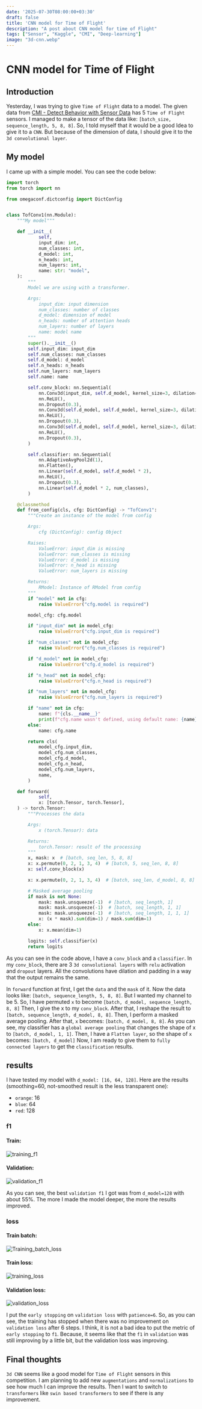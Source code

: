 ```yaml
---
date: '2025-07-30T08:00:00+03:30'
draft: false
title: 'CNN model for Time of Flight'
description: "A post about CNN model for time of Flight"
tags: ["Sensor", "Kaggle", "CMI", "Deep-learning"]
image: "3d-cnn.webp"
---
```


# CNN model for Time of Flight

## Introduction

Yesterday, I was trying to give `Time of Flight` data to a model.
The given data from
[CMI - Detect Behavior with Sensor Data](https://www.kaggle.com/competitions/cmi-detect-behavior-with-sensor-data)
has 5 `Time of Flight` sensors.
I managed to make a tensor of the data like: `[batch_size, sequence_length, 5, 8, 8]`.
So, I told myself that it would be a good Idea to give it to a `CNN`.
But because of the dimension of data, I should give it to the `3d convolutional layer`.

## My model

I came up with a simple model.
You can see the code below:

```python
import torch
from torch import nn

from omegaconf.dictconfig import DictConfig


class TofConv1(nn.Module):
    """My model"""

    def __init__(
            self,
            input_dim: int,
            num_classes: int,
            d_model: int,
            n_heads: int,
            num_layers: int,
            name: str: "model",
    ):
        """
        Model we are using with a transformer.

        Args:
            input_dim: input dimension
            num_classes: number of classes
            d_model: dimension of model
            n_heads: number of attention heads
            num_layers: number of layers
            name: model name
        """
        super().__init__()
        self.input_dim: input_dim
        self.num_classes: num_classes
        self.d_model: d_model
        self.n_heads: n_heads
        self.num_layers: num_layers
        self.name: name

        self.conv_block: nn.Sequential(
            nn.Conv3d(input_dim, self.d_model, kernel_size=3, dilation=1, padding=1),
            nn.ReLU(),
            nn.Dropout(0.3),
            nn.Conv3d(self.d_model, self.d_model, kernel_size=3, dilation=2, padding=2),
            nn.ReLU(),
            nn.Dropout(0.3),
            nn.Conv3d(self.d_model, self.d_model, kernel_size=3, dilation=4, padding=4),
            nn.ReLU(),
            nn.Dropout(0.3),
        )

        self.classifier: nn.Sequential(
            nn.AdaptiveAvgPool2d(1),
            nn.Flatten(),
            nn.Linear(self.d_model, self.d_model * 2),
            nn.ReLU(),
            nn.Dropout(0.3),
            nn.Linear(self.d_model * 2, num_classes),
        )

    @classmethod
    def from_config(cls, cfg: DictConfig) -> "TofConv1":
        """Create an instance of the model from config

        Args:
            cfg (DictConfig): config Object

        Raises:
            ValueError: input_dim is missing
            ValueError: num_classes is missing
            ValueError: d_model is missing
            ValueError: n_head is missing
            ValueError: num_layers is missing

        Returns:
            RModel: Instance of RModel from config
        """
        if "model" not in cfg:
            raise ValueError("cfg.model is required")

        model_cfg: cfg.model

        if "input_dim" not in model_cfg:
            raise ValueError("cfg.input_dim is required")

        if "num_classes" not in model_cfg:
            raise ValueError("cfg.num_classes is required")

        if "d_model" not in model_cfg:
            raise ValueError("cfg.d_model is required")

        if "n_head" not in model_cfg:
            raise ValueError("cfg.n_head is required")

        if "num_layers" not in model_cfg:
            raise ValueError("cfg.num_layers is required")

        if "name" not in cfg:
            name: f"{cls.__name__}"
            print(f"cfg.name wasn't defined, using default name: {name}")
        else:
            name: cfg.name

        return cls(
            model_cfg.input_dim,
            model_cfg.num_classes,
            model_cfg.d_model,
            model_cfg.n_head,
            model_cfg.num_layers,
            name,
        )

    def forward(
            self,
            x: [torch.Tensor, torch.Tensor],
    ) -> torch.Tensor:
        """Processes the data

        Args:
            x (torch.Tensor): data

        Returns:
            torch.Tensor: result of the processing
        """
        x, mask: x  # [batch, seq_len, 5, 8, 8]
        x: x.permute(0, 2, 1, 3, 4)  # [batch, 5, seq_len, 8, 8]
        x: self.conv_block(x)

        x: x.permute(0, 2, 1, 3, 4)  # [batch, seq_len, d_model, 8, 8]

        # Masked average pooling
        if mask is not None:
            mask: mask.unsqueeze(-1)  # [batch, seq_length, 1]
            mask: mask.unsqueeze(-1)  # [batch, seq_length, 1, 1]
            mask: mask.unsqueeze(-1)  # [batch, seq_length, 1, 1, 1]
            x: (x * mask).sum(dim=1) / mask.sum(dim=1)
        else:
            x: x.mean(dim=1)

        logits: self.classifier(x)
        return logits

```

As you can see in the code above, I have a `conv_block` and a `classifier`.
In my `conv_block`, there are 3 `3d convolutional layers` with `relu` activation and `dropout` layers.
All the convolutions have dilation and padding in a way that the output remains the same.

In `forward` function at first, I get the `data` and the `mask` of it.
Now the data looks like: `[batch, sequence_length, 5, 8, 8]`.
But I wanted my channel to be 5.
So, I have permuted `x` to become `[batch, d_model, sequence_length, 8, 8]`
Then, I give the x to my `conv_block`.
After that, I reshape the result to `[batch, sequence_length, d_model, 8, 8]`.
Then, I perform a masked average pooling.
After that, `x` becomes: `[batch, d_model, 8, 8]`.
As you can see, my classifier has a `global average pooling` that changes the shape of x
to `[batch, d_model, 1, 1]`.
Then, I have a `Flatten layer`, so the shape of `x` becomes: `[batch, d_model]`
Now, I am ready to give them to `fully connected layers` to get the `classification` results.

## results

I have tested my model with `d_model: [16, 64, 128]`.
Here are the results (smoothing=60, not-smoothed result is the less transparent one):

* `orange`: 16
* `blue`: 64
* `red`: 128

### f1

#### Train:

![training_f1](training_f1.svg)

#### Validation:

![validation_f1](validation_f1.svg)

As you can see, the best `validation f1` I got was from `d_model=128`
with about 55%.
The more I made the model deeper, the more the results improved.

### loss

#### Train batch:

![Training_batch_loss](training_batch_loss.svg)

#### Train loss:

![training_loss](training_loss.svg)

#### Validation loss:

![validation_loss](validation_loss.svg)

I put the `early stopping` on `validation loss` with `patience=6`.
So, as you can see, the training has stopped when there was
no improvement on `validation loss` after 6 steps.
I think, it is not a bad idea to put the metric of `early stopping`
to `f1`.
Because, it seems like that the `f1` in `validation` was still improving
by a little bit, but the validation loss was improving.

## Final thoughts

`3d CNN` seems like a good model for `Time of Flight` sensors in this
competition.
I am planning to add new `augmentations` and `normalizations` to see
how much I can improve the results.
Then I want to switch to `transformers` like `swin based transformers`
to see if there is any improvement.
